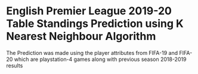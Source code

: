 # English Premier League 2019-20 Table Standings Prediction using K Nearest Neighbour Algorithm

The Prediction was made using the player attributes from FIFA-19 and FIFA-20 which are playstation-4 games along with previous season 2018-2019 results
